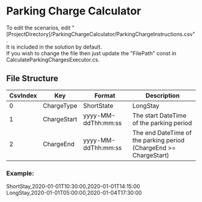 # Parking Charge Calculator

To edit the scenarios, edit "[ProjectDirectory]/ParkingChargeCalculator/ParkingChargeInstructions.csv".<br/>
It is included in the solution by default.<br/>
If you wish to change the file then just update the "FilePath" const in CalculateParkingChargesExecutor.cs.

## File Structure

| CsvIndex | Key         | Format                | Description                                                       |
|----------|-------------|-----------------------|-------------------------------------------------------------------|
| 0        | ChargeType  | ShortState | LongStay | The ChargeType of the scenario                                    |
| 1        | ChargeStart | yyyy-MM-ddThh:mm:ss   | The start DateTime of the parking period                          |
| 2        | ChargeEnd   | yyyy-MM-ddThh:mm:ss   | The end DateTime of the parking period (ChargeEnd >= ChargeStart) |

### Example:

ShortStay,2020-01-01T10:30:00,2020-01-01T14:15:00<br/>
LongStay,2020-01-01T05:00:00,2020-01-04T17:30:00
